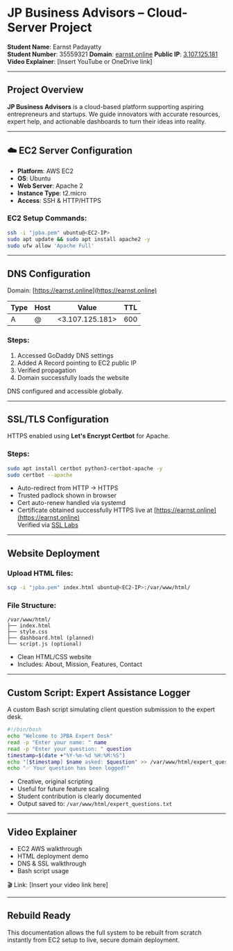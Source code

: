 
# JP Business Advisors – Cloud-Server Project

**Student Name**: Earnst Padayatty  
**Student Number**: 35559321 
**Domain**: [earnst.online](https://earnst.online) 
**Public IP**: [3.107.125.181](http://3.107.125.181)
**Video Explainer**: [Insert YouTube or OneDrive link]

---

## Project Overview

**JP Business Advisors** is a cloud-based platform supporting aspiring entrepreneurs and startups. We guide innovators with accurate resources, expert help, and actionable dashboards to turn their ideas into reality.


---

## ☁️ EC2 Server Configuration

- **Platform**: AWS EC2  
- **OS**: Ubuntu   
- **Web Server**: Apache 2  
- **Instance Type**: t2.micro  
- **Access**: SSH & HTTP/HTTPS

### EC2 Setup Commands:
```bash
ssh -i "jpba.pem" ubuntu@<EC2-IP>
sudo apt update && sudo apt install apache2 -y
sudo ufw allow 'Apache Full'
```
---

## DNS Configuration

Domain: [https://earnst.online](https://earnst.online)

| Type | Host | Value           | TTL  |
|------|------|------------------|------|
| A    | @    | <3.107.125.181>  | 600  |

### Steps:
1. Accessed GoDaddy DNS settings  
2. Added A Record pointing to EC2 public IP  
3. Verified propagation   
4. Domain successfully loads the website

 DNS configured and accessible globally.

---

## SSL/TLS Configuration

HTTPS enabled using **Let's Encrypt Certbot** for Apache.

### Steps:
```bash
sudo apt install certbot python3-certbot-apache -y
sudo certbot --apache
```

- Auto-redirect from HTTP → HTTPS  
- Trusted padlock shown in browser  
- Cert auto-renew handled via systemd
- Certificate obtained successfully
 HTTPS live at [https://earnst.online](https://earnst.online)  
   Verified via [SSL Labs](https://www.ssllabs.com/ssltest/analyze.html?d=earnst.online)

---

##  Website Deployment

### Upload HTML files:
```bash
scp -i "jpba.pem" index.html ubuntu@<EC2-IP>:/var/www/html/
```

### File Structure:
```
/var/www/html/
├── index.html
├── style.css
├── dashboard.html (planned)
└── script.js (optional)
```

- Clean HTML/CSS website  
- Includes: About, Mission, Features, Contact

---

##  Custom Script: Expert Assistance Logger

A custom Bash script simulating client question submission to the expert desk.

```bash
#!/bin/bash
echo "Welcome to JPBA Expert Desk"
read -p "Enter your name: " name
read -p "Enter your question: " question
timestamp=$(date +"%Y-%m-%d %H:%M:%S")
echo "[$timestamp] $name asked: $question" >> /var/www/html/expert_questions.txt
echo "✅ Your question has been logged!"
```
-  Creative, original scripting  
-  Useful for future feature scaling  
-  Student contribution is clearly documented  
-  Output saved to: `/var/www/html/expert_questions.txt`

---

##  Video Explainer

- EC2 AWS walkthrough 
- HTML deployment demo  
- DNS & SSL walkthrough  
- Bash script usage

🎬 Link: [Insert your video link here]


---

##  Rebuild Ready

This documentation allows the full system to be rebuilt from scratch instantly from EC2 setup to live, secure domain deployment.
